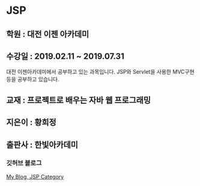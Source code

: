 # JSP 
## 학원 : 대전 이젠 아카데미 
## 수강일 : 2019.02.11 ~ 2019.07.31

대전 이젠아카데미에서 공부하고 있는 과목입니다.
JSP와 Servlet을 사용한 MVC구현 등을 공부하고 있습니다.

## 교재 : 프로젝트로 배우는 자바 웹 프로그래밍
## 지은이 : 황희정
## 출판사 : 한빛아카데미

### 깃허브 블로그 
[My Blog, JSP Category](https://baekjungho.github.io/category/#JSP)
